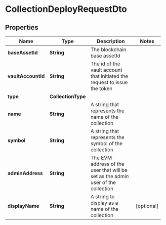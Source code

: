

# CollectionDeployRequestDto


## Properties

| Name | Type | Description | Notes |
|------------ | ------------- | ------------- | -------------|
|**baseAssetId** | **String** | The blockchain base assetId |  |
|**vaultAccountId** | **String** | The id of the vault account that initiated the request to issue the token |  |
|**type** | **CollectionType** |  |  |
|**name** | **String** | A string that represents the name of the collection |  |
|**symbol** | **String** | A string that represents the symbol of the collection |  |
|**adminAddress** | **String** | The EVM address of the user that will be set as the admin user of the collection |  |
|**displayName** | **String** | A string to display as a name of the collection |  [optional] |




